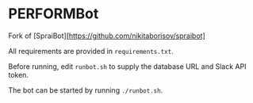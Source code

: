 # PERFORMBot

Fork of [SpraiBot][https://github.com/nikitaborisov/spraibot]


All requirements are provided in `requirements.txt`.


Before running, edit `runbot.sh` to supply the database URL and Slack API token.


The bot can be started by running `./runbot.sh`.
